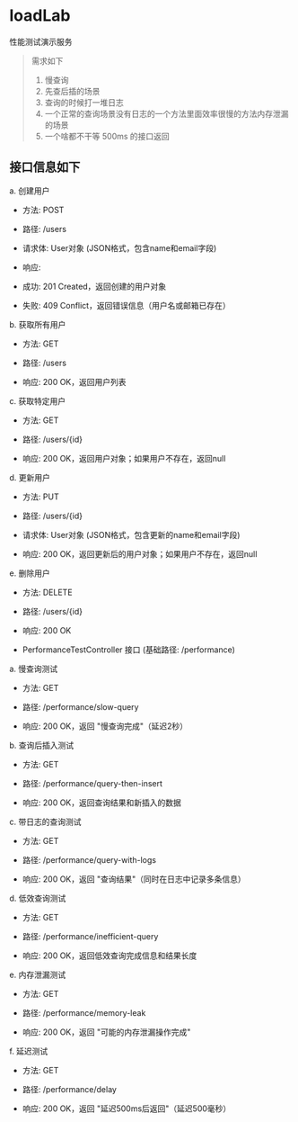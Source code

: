 # loadLab
性能测试演示服务



> 需求如下
> 1. 慢查询
> 2. 先查后插的场景
> 3. 查询的时候打一堆日志
> 4. 一个正常的查询场景没有日志的一个方法里面效率很慢的方法内存泄漏的场景
> 5. 一个啥都不干等 500ms 的接口返回

## 接口信息如下

a. 创建用户

- 方法: POST

- 路径: /users

- 请求体: User对象 (JSON格式，包含name和email字段)

- 响应:

- 成功: 201 Created，返回创建的用户对象

- 失败: 409 Conflict，返回错误信息（用户名或邮箱已存在）


b. 获取所有用户

- 方法: GET

- 路径: /users

- 响应: 200 OK，返回用户列表


c. 获取特定用户

- 方法: GET

- 路径: /users/{id}

- 响应: 200 OK，返回用户对象；如果用户不存在，返回null


d. 更新用户

- 方法: PUT

- 路径: /users/{id}

- 请求体: User对象 (JSON格式，包含更新的name和email字段)

- 响应: 200 OK，返回更新后的用户对象；如果用户不存在，返回null


e. 删除用户

- 方法: DELETE

- 路径: /users/{id}

- 响应: 200 OK

- PerformanceTestController 接口 (基础路径: /performance)


a. 慢查询测试

- 方法: GET

- 路径: /performance/slow-query

- 响应: 200 OK，返回 "慢查询完成"（延迟2秒）


b. 查询后插入测试

- 方法: GET

- 路径: /performance/query-then-insert

- 响应: 200 OK，返回查询结果和新插入的数据


c. 带日志的查询测试

- 方法: GET

- 路径: /performance/query-with-logs

- 响应: 200 OK，返回 "查询结果"（同时在日志中记录多条信息）


d. 低效查询测试

- 方法: GET

- 路径: /performance/inefficient-query

- 响应: 200 OK，返回低效查询完成信息和结果长度


e. 内存泄漏测试

- 方法: GET

- 路径: /performance/memory-leak

- 响应: 200 OK，返回 "可能的内存泄漏操作完成"


f. 延迟测试

- 方法: GET

- 路径: /performance/delay

- 响应: 200 OK，返回 "延迟500ms后返回"（延迟500毫秒）


